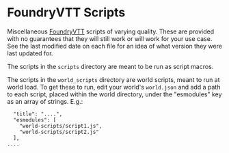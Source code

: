 # FoundryVTT Scripts

Miscellaneous [FoundryVTT](https://foundryvtt.com/) scripts of varying quality. These are provided with no guarantees that they will still work or will work for your use case. See the last modified date on each file for an idea of what version they were last updated for.

The scripts in the `scripts` directory are meant to be run as script macros.

The scripts in the `world_scripts` directory are world scripts, meant to run at world load. To get these to run, edit your world's `world.json` and add a path to each script, placed within the world directory, under the "esmodules" key as an array of strings. E.g.:
```
  "title": "....",
  "esmodules": [
    "world-scripts/script1.js",
    "world-scripts/script2.js"
  ],
....
```

